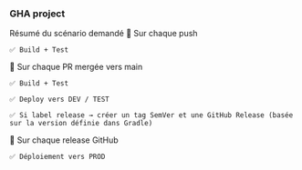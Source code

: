 ### GHA project

Résumé du scénario demandé
🔁 Sur chaque push

    ✅ Build + Test

🔀 Sur chaque PR mergée vers main

    ✅ Build + Test

    ✅ Deploy vers DEV / TEST

    ✅ Si label release → créer un tag SemVer et une GitHub Release (basée sur la version définie dans Gradle)

🚀 Sur chaque release GitHub

    ✅ Déploiement vers PROD